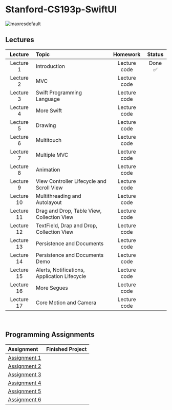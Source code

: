 # Stanford-CS193p-SwiftUI
![maxresdefault](https://user-images.githubusercontent.com/87092187/236336253-b839739e-2d1c-42ba-bbc4-3583af70cff4.jpg)

## Lectures
| Lecture     | Topic                                                 | Homework          | Status   |
| :----:      | :---                                                  | :----:            | :----:   |
| Lecture 1   | Introduction                                          | Lecture code      | Done ✅  |
| Lecture 2   | MVC                                                   | Lecture code      |        |
| Lecture 3   | Swift Programming Language                            | Lecture code      |        |
| Lecture 4   | More Swift                                            | Lecture code      |        |
| Lecture 5   | Drawing                                               | Lecture code      |        |
| Lecture 6   | Multitouch                                            | Lecture code      |        |
| Lecture 7   | Multiple MVC                                          | Lecture code      |        |
| Lecture 8   | Animation                                             | Lecture code      |        |                     
| Lecture 9   | View Controller Lifecycle and Scroll View             | Lecture code      |        |
| Lecture 10  | Multithreading and Autolayout                         | Lecture code      |        |
| Lecture 11  | Drag and Drop, Table View, Collection View            | Lecture code      |        |
| Lecture 12  | TextField, Drap and Drop, Collection View             | Lecture code      |        |
| Lecture 13  | Persistence and Documents                             | Lecture code      |        |
| Lecture 14  | Persistence and Documents Demo                        | Lecture code      |        |
| Lecture 15  | Alerts, Notifications, Application Lifecycle          | Lecture code      |        |
| Lecture 16  | More Segues                                           | Lecture code      |        |
| Lecture 17  | Core Motion and Camera                                | Lecture code      |        |
<br>

## Programming Assignments
| Assignment                    | Finished Project       |                                                                                                      
| :----                         | :----                  |                                                                                                       
| [Assignment 1]()              |       |       
| [Assignment 2]()              |                 |       
| [Assignment 3]()              |       |        
| [Assignment 4]()              |        |        
| [Assignment 5]()              |       |       
| [Assignment 6]()              |   |
